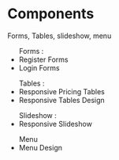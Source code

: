 Components
==========

Forms, Tables, slideshow, menu

<ul> Forms :
<li>Register Forms</li>
<li>Login Forms</li>
</ul>

<ul> Tables :
<li>Responsive Pricing Tables</li>
<li>Responsive Tables Design</li>
</ul>

<ul> Slideshow :
<li>Responsive Slideshow</li>
</ul>

<ul> Menu
<li>Menu Design</li>
</ul>

